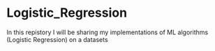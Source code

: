 # Logistic_Regression
In this repistory I will be sharing  my implementations of ML algorithms (Logistic Regression) on a datasets 
